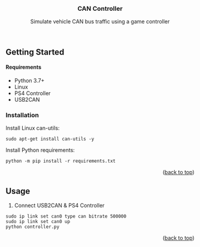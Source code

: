 <a name="readme-top"></a>
<br />
<div align="center">
  <h3 align="center">CAN Controller</h3>

  <p align="center">
    Simulate vehicle CAN bus traffic using a game controller
  </p>
</div>

<br>


## Getting Started

#### Requirements
* Python 3.7+
* Linux
* PS4 Controller
* USB2CAN

### Installation

Install Linux can-utils:
```
sudo apt-get install can-utils -y
```

Install Python requirements:
```
python -m pip install -r requirements.txt
```

<p align="right">(<a href="#readme-top">back to top</a>)</p>


## Usage
1. Connect USB2CAN & PS4 Controller

```
sudo ip link set can0 type can bitrate 500000
sudo ip link set can0 up
python controller.py
```

<p align="right">(<a href="#readme-top">back to top</a>)</p>
